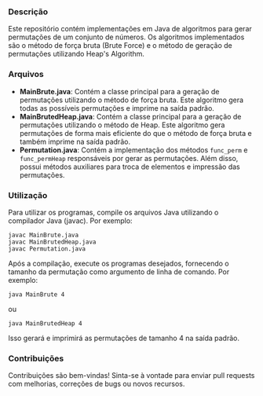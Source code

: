 ### Descrição
Este repositório contém implementações em Java de algoritmos para gerar permutações de um conjunto de números. Os algoritmos implementados são o método de força bruta (Brute Force) e o método de geração de permutações utilizando Heap's Algorithm.

### Arquivos

- **MainBrute.java**: Contém a classe principal para a geração de permutações utilizando o método de força bruta. Este algoritmo gera todas as possíveis permutações e imprime na saída padrão.
- **MainBrutedHeap.java**: Contém a classe principal para a geração de permutações utilizando o método de Heap. Este algoritmo gera permutações de forma mais eficiente do que o método de força bruta e também imprime na saída padrão.
- **Permutation.java**: Contém a implementação dos métodos `func_perm` e `func_permHeap` responsáveis por gerar as permutações. Além disso, possui métodos auxiliares para troca de elementos e impressão das permutações.

### Utilização
Para utilizar os programas, compile os arquivos Java utilizando o compilador Java (javac). Por exemplo:
```
javac MainBrute.java
javac MainBrutedHeap.java
javac Permutation.java
```
Após a compilação, execute os programas desejados, fornecendo o tamanho da permutação como argumento de linha de comando. Por exemplo:
```
java MainBrute 4
```
ou
```
java MainBrutedHeap 4
```
Isso gerará e imprimirá as permutações de tamanho 4 na saída padrão.

### Contribuições
Contribuições são bem-vindas! Sinta-se à vontade para enviar pull requests com melhorias, correções de bugs ou novos recursos.
